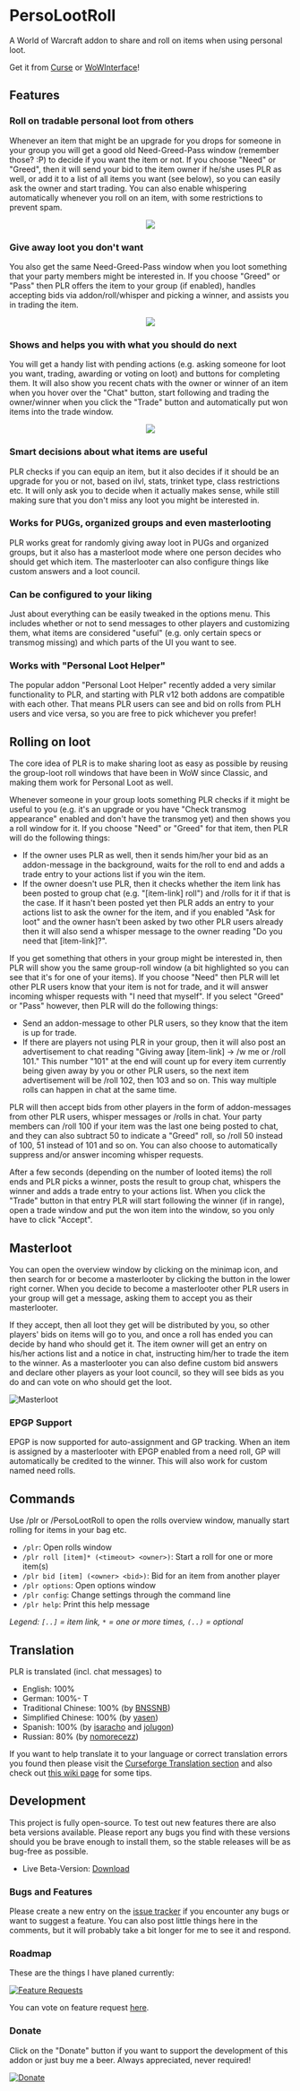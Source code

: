 # PersoLootRoll
A World of Warcraft addon to share and roll on items when using personal loot.

Get it from [Curse](https://www.curseforge.com/wow/addons/persolootroll) or [WoWInterface](http://www.wowinterface.com/downloads/info24667-PersoLootRoll.html)!

## Features

### Roll on tradable personal loot from others
Whenever an item that might be an upgrade for you drops for someone in your group you will get a good old Need-Greed-Pass window (remember those? :P) to decide
if you want the item or not. If you choose "Need" or "Greed", then it will send your bid to the item owner if he/she uses PLR as well, or add it to a list of all
items you want (see below), so you can easily ask the owner and start trading. You can also enable whispering automatically whenever you roll on an item, with
some restrictions to prevent spam.

<p align="center">
  <img src="https://imgur.com/GzgQjvk.jpg">
</p>

### Give away loot you don't want
You also get the same Need-Greed-Pass window when you loot something that your party members might be interested in. If you choose "Greed" or "Pass" then PLR
offers the item to your group (if enabled), handles accepting bids via addon/roll/whisper and picking a winner, and assists you in trading the item.

<p align="center">
  <img src="https://imgur.com/8CkGcVE.jpg">
</p>

### Shows and helps you with what you should do next
You will get a handy list with pending actions (e.g. asking someone for loot you want, trading, awarding or voting on loot) and buttons for completing them. It
will also show you recent chats with the owner or winner of an item when you hover over the "Chat" button, start following and trading the owner/winner when you
click the "Trade" button and automatically put won items into the trade window.

<p align="center">
  <img src="https://imgur.com/3eXcSaX.jpg">
</p>

### Smart decisions about what items are useful
PLR checks if you can equip an item, but it also decides if it should be an upgrade for you or not, based on ilvl, stats, trinket type, class restrictions etc.
It will only ask you to decide when it actually makes sense, while still making sure that you don't miss any loot you might be interested in.

### Works for PUGs, organized groups and even masterlooting
PLR works great for randomly giving away loot in PUGs and organized groups, but it also has a masterloot mode where one person decides who should get which item.
The masterlooter can also configure things like custom answers and a loot council.

### Can be configured to your liking
Just about everything can be easily tweaked in the options menu. This includes whether or not to send messages to other players and customizing them, what items
are considered "useful" (e.g. only certain specs or transmog missing) and which parts of the UI you want to see.

### Works with "Personal Loot Helper"
The popular addon "Personal Loot Helper" recently added a very similar functionality to PLR, and starting with PLR v12 both addons are compatible with each other.
That means PLR users can see and bid on rolls from PLH users and vice versa, so you are free to pick whichever you prefer!

## Rolling on loot
The core idea of PLR is to make sharing loot as easy as possible by reusing the group-loot roll windows that have been in WoW since Classic, and making them work
for Personal Loot as well.

Whenever someone in your group loots something PLR checks if it might be useful to you (e.g. it's an upgrade or you have "Check transmog appearance" enabled and
don't have the transmog yet) and then shows you a roll window for it. If you choose "Need" or "Greed" for that item, then PLR will do the following things:

- If the owner uses PLR as well, then it sends him/her your bid as an addon-message in the background, waits for the roll to end and adds a trade entry to your
actions list if you win the item.
- If the owner doesn't use PLR, then it checks whether the item link has been posted to group chat (e.g. "[item-link] roll") and /rolls for it if that is the case.
If it hasn't been posted yet then PLR adds an entry to your actions list to ask the owner for the item, and if you enabled "Ask for loot" and the owner hasn't been
asked by two other PLR users already then it will also send a whisper message to the owner reading "Do you need that [item-link]?".

If you get something that others in your group might be interested in, then PLR will show you the same group-roll window (a bit highlighted so you can see that
it's for one of your items). If you choose "Need" then PLR will let other PLR users know that your item is not for trade, and it will answer incoming whisper
requests with "I need that myself". If you select "Greed" or "Pass" however, then PLR will do the following things:

- Send an addon-message to other PLR users, so they know that the item is up for trade.
- If there are players not using PLR in your group, then it will also post an advertisement to chat reading "Giving away [item-link] -> /w me or /roll 101." This
number "101" at the end will count up for every item currently being given away by you or other PLR users, so the next item advertisement will be /roll 102, then
103 and so on. This way multiple rolls can happen in chat at the same time.

PLR will then accept bids from other players in the form of addon-messages from other PLR users, whisper messages or /rolls in chat. Your party members can /roll
100 if your item was the last one being posted to chat, and they can also subtract 50 to indicate a "Greed" roll, so /roll 50 instead of 100, 51 instead of 101
and so on. You can also choose to automatically suppress and/or answer incoming whisper requests.

After a few seconds (depending on the number of looted items) the roll ends and PLR picks a winner, posts the result to group chat, whispers the winner and adds
a trade entry to your actions list. When you click the "Trade" button in that entry PLR will start following the winner (if in range), open a trade window and put
the won item into the window, so you only have to click "Accept".

## Masterloot
You can open the overview window by clicking on the minimap icon, and then search for or become a masterlooter by clicking the button in the lower right corner.
When you decide to become a masterlooter other PLR users in your group will get a message, asking them to accept you as their masterlooter.

If they accept, then all loot they get will be distributed by you, so other players' bids on items will go to you, and once a roll has ended you can decide by
hand who should get it. The item owner will get an entry on his/her actions list and a notice in chat, instructing him/her to trade the item to the winner. As a
masterlooter you can also define custom bid answers and declare other players as your loot council, so they will see bids as you do and can vote on who should get
the loot.

![Masterloot](https://imgur.com/njPScmx.jpg)

### EPGP Support
EPGP is now supported for auto-assignment and GP tracking. When an item is assigned by a masterlooter with EPGP enabled from a need roll, GP will automatically be credited to the winner. This will also work for custom named need rolls.

## Commands
Use /plr or /PersoLootRoll to open the rolls overview window, manually start rolling for items in your bag etc.

- `/plr`: Open rolls window
- `/plr roll [item]* (<timeout> <owner>)`: Start a roll for one or more item(s)
- `/plr bid [item] (<owner> <bid>)`: Bid for an item from another player
- `/plr options`: Open options window
- `/plr config`: Change settings through the command line
- `/plr help`: Print this help message

*Legend: `[..]` = item link, `*` = one or more times, `(..)` = optional*

## Translation
PLR is translated (incl. chat messages) to

- English: 100%
- German: 100%- T
- Traditional Chinese: 100% (by [BNSSNB](https://wow.curseforge.com/members/BNSSNB))
- Simplified Chinese: 100% (by [yasen](https://wow.curseforge.com/members/yasen))
- Spanish: 100% (by [isaracho](https://wow.curseforge.com/members/isaracho) and [jolugon](https://wow.curseforge.com/members/jolugon))
- Russian: 80% (by [nomorecezz](https://wow.curseforge.com/members/nomorecezz))

 If you want to help translate it to your language or correct translation errors you found then please visit the
 [Curseforge Translation section](https://wow.curseforge.com/projects/persolootroll/localization) and also check out
 [this wiki page](https://wow.curseforge.com/projects/persolootroll/pages/translation) for some tips.

## Development
This project is fully open-source. To test out new features there are also beta versions available. Please report any bugs you find with these versions should
you be brave enough to install them, so the stable releases will be as bug-free as possible.

- Live Beta-Version: [Download](http://www.wowinterface.com/downloads/info24704-PersoLootRollBeta.html)

### Bugs and Features
Please create a new entry on the [issue tracker](https://github.com/shrugal/PersoLootRoll/issues) if you encounter any bugs or want to suggest a feature. You
can also post little things here in the comments, but it will probably take a bit longer for me to see it and respond.

### Roadmap
These are the things I have planed currently:

[![Feature Requests](http://feathub.com/shrugal/PersoLootRoll?format=svg)](http://feathub.com/shrugal/PersoLootRoll)

You can vote on feature request [here](http://feathub.com/shrugal/PersoLootRoll).

### Donate
Click on the "Donate" button if you want to support the development of this addon or just buy me a beer. Always appreciated, never required!

[![Donate](http://www.wowinterface.com/images/paypalSM.gif)](https://www.paypal.com/cgi-bin/webscr?cmd=_s-xclick&hosted_button_id=H3EE7MDA5XFCW)
